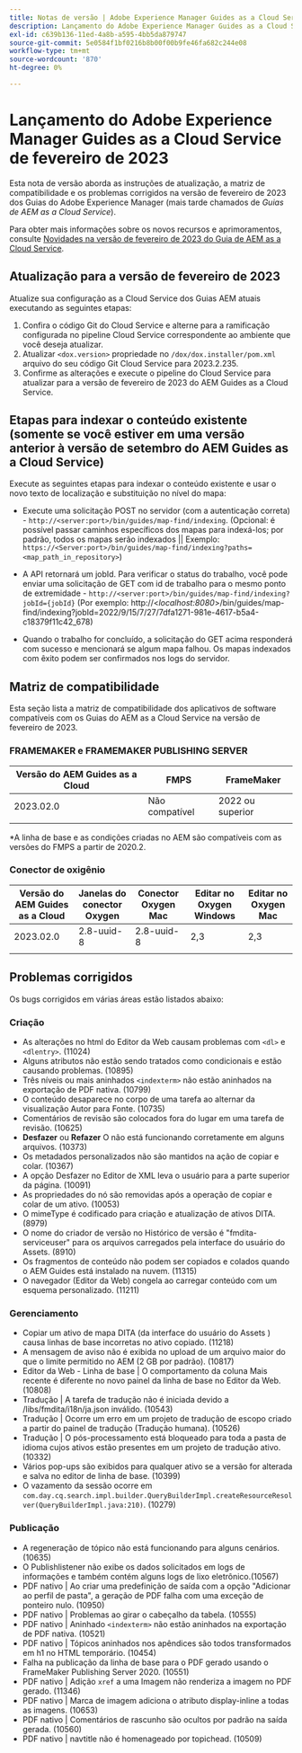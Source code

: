 ```yaml
---
title: Notas de versão | Adobe Experience Manager Guides as a Cloud Service, versão de fevereiro de 2023
description: Lançamento do Adobe Experience Manager Guides as a Cloud Service em fevereiro
exl-id: c639b136-11ed-4a8b-a595-4bb5da879747
source-git-commit: 5e0584f1bf0216b8b00f00b9fe46fa682c244e08
workflow-type: tm+mt
source-wordcount: '870'
ht-degree: 0%

---
```


# Lançamento do Adobe Experience Manager Guides as a Cloud Service de fevereiro de 2023

Esta nota de versão aborda as instruções de atualização, a matriz de compatibilidade e os problemas corrigidos na versão de fevereiro de 2023 dos Guias do Adobe Experience Manager (mais tarde chamados de *Guias de AEM as a Cloud Service*).

Para obter mais informações sobre os novos recursos e aprimoramentos, consulte [Novidades na versão de fevereiro de 2023 do Guia de AEM as a Cloud Service](whats-new-2023.2.0.md).

## Atualização para a versão de fevereiro de 2023

Atualize sua configuração as a Cloud Service dos Guias AEM atuais executando as seguintes etapas:
1. Confira o código Git do Cloud Service e alterne para a ramificação configurada no pipeline Cloud Service correspondente ao ambiente que você deseja atualizar.
2. Atualizar `<dox.version>` propriedade no `/dox/dox.installer/pom.xml` arquivo do seu código Git Cloud Service para 2023.2.235.
3. Confirme as alterações e execute o pipeline do Cloud Service para atualizar para a versão de fevereiro de 2023 do AEM Guides as a Cloud Service.

## Etapas para indexar o conteúdo existente (somente se você estiver em uma versão anterior à versão de setembro do AEM Guides as a Cloud Service)

Execute as seguintes etapas para indexar o conteúdo existente e usar o novo texto de localização e substituição no nível do mapa:

* Execute uma solicitação POST no servidor (com a autenticação correta) - `http://<server:port>/bin/guides/map-find/indexing`.
(Opcional: é possível passar caminhos específicos dos mapas para indexá-los; por padrão, todos os mapas serão indexados || Exemplo: `https://<Server:port>/bin/guides/map-find/indexing?paths=<map_path_in_repository>`)

* A API retornará um jobId. Para verificar o status do trabalho, você pode enviar uma solicitação de GET com id de trabalho para o mesmo ponto de extremidade - `http://<server:port>/bin/guides/map-find/indexing?jobId={jobId}`
(Por exemplo: http://&lt;_localhost:8080_>/bin/guides/map-find/indexing?jobId=2022/9/15/7/27/7dfa1271-981e-4617-b5a4-c18379f11c42_678)

* Quando o trabalho for concluído, a solicitação do GET acima responderá com sucesso e mencionará se algum mapa falhou. Os mapas indexados com êxito podem ser confirmados nos logs do servidor.

## Matriz de compatibilidade

Esta seção lista a matriz de compatibilidade dos aplicativos de software compatíveis com os Guias do AEM as a Cloud Service na versão de fevereiro de 2023.

### FRAMEMAKER e FRAMEMAKER PUBLISHING SERVER

| Versão do AEM Guides as a Cloud | FMPS | FrameMaker |
| --- | --- | --- |
| 2023.02.0 | Não compatível | 2022 ou superior |
| | | |

*A linha de base e as condições criadas no AEM são compatíveis com as versões do FMPS a partir de 2020.2.

### Conector de oxigênio

| Versão do AEM Guides as a Cloud | Janelas do conector Oxygen | Conector Oxygen Mac | Editar no Oxygen Windows | Editar no Oxygen Mac |
| --- | --- | --- | --- | --- |
| 2023.02.0 | 2.8-uuid-8 | 2.8-uuid-8 | 2,3 | 2,3 |
|  |  |  |  |

## Problemas corrigidos

Os bugs corrigidos em várias áreas estão listados abaixo:

### Criação  

* As alterações no html do Editor da Web causam problemas com `<dl>` e `<dlentry>`. (11024)
* Alguns atributos não estão sendo tratados como condicionais e estão causando problemas. (10895)
* Três níveis ou mais aninhados `<indexterm>` não estão aninhados na exportação de PDF nativa. (10799)
* O conteúdo desaparece no corpo de uma tarefa ao alternar da visualização Autor para Fonte. (10735)
* Comentários de revisão são colocados fora do lugar em uma tarefa de revisão. (10625)
* **Desfazer** ou **Refazer** O não está funcionando corretamente em alguns arquivos. (10373)
* Os metadados personalizados não são mantidos na ação de copiar e colar. (10367)
* A opção Desfazer no Editor de XML leva o usuário para a parte superior da página. (10091)
* As propriedades do nó são removidas após a operação de copiar e colar de um ativo. (10053)
* O mimeType é codificado para criação e atualização de ativos DITA. (8979)
* O nome do criador de versão no Histórico de versão é &quot;fmdita-serviceuser&quot; para os arquivos carregados pela interface do usuário do Assets. (8910)
* Os fragmentos de conteúdo não podem ser copiados e colados quando o AEM Guides está instalado na nuvem. (11315)
* O navegador (Editor da Web) congela ao carregar conteúdo com um esquema personalizado. (11211)

### Gerenciamento

* Copiar um ativo de mapa DITA (da interface do usuário do Assets ) causa linhas de base incorretas no ativo copiado. (11218)
* A mensagem de aviso não é exibida no upload de um arquivo maior do que o limite permitido no AEM (2 GB por padrão). (10817)
* Editor da Web - Linha de base | O comportamento da coluna Mais recente é diferente no novo painel da linha de base no Editor da Web. (10808)
* Tradução | A tarefa de tradução não é iniciada devido a /libs/fmdita/i18n/ja.json inválido. (10543)
* Tradução | Ocorre um erro em um projeto de tradução de escopo criado a partir do painel de tradução (Tradução humana). (10526)
* Tradução | O pós-processamento está bloqueado para toda a pasta de idioma cujos ativos estão presentes em um projeto de tradução ativo. (10332)
* Vários pop-ups são exibidos para qualquer ativo se a versão for alterada e salva no editor de linha de base. (10399)
* O vazamento da sessão ocorre em `com.day.cq.search.impl.builder.QueryBuilderImpl.createResourceResolver(QueryBuilderImpl.java:210)`. (10279)

### Publicação

* A regeneração de tópico não está funcionando para alguns cenários. (10635)
* O Publishlistener não exibe os dados solicitados em logs de informações e também contém alguns logs de lixo eletrônico.(10567)
* PDF nativo | Ao criar uma predefinição de saída com a opção &quot;Adicionar ao perfil de pasta&quot;, a geração de PDF falha com uma exceção de ponteiro nulo. (10950)
* PDF nativo | Problemas ao girar o cabeçalho da tabela. (10555)
* PDF nativo | Aninhado `<indexterm>` não estão aninhados na exportação de PDF nativa. (10521)
* PDF nativo | Tópicos aninhados nos apêndices são todos transformados em h1 no HTML temporário. (10454)
* Falha na publicação da linha de base para o PDF gerado usando o FrameMaker Publishing Server 2020. (10551)
* PDF nativo | Adição `xref` a uma Imagem não renderiza a imagem no PDF gerado. (11346)
* PDF nativo | Marca de imagem adiciona o atributo display-inline a todas as imagens. (10653)
* PDF nativo | Comentários de rascunho são ocultos por padrão na saída gerada. (10560)
* PDF nativo | navtitle não é homenageado por topichead. (10509)
